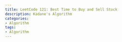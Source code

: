 ```yaml
---
title: LeetCode 121: Best Time to Buy and Sell Stock
description: Kadane's Algorithm
categories:
- Algorithm
tags:
- Algorithm
---
```

